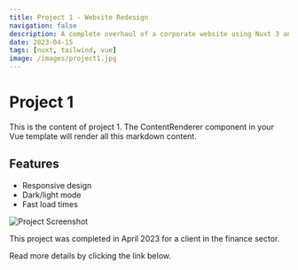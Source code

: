 ```yaml
---
title: Project 1 - Website Redesign
navigation: false
description: A complete overhaul of a corporate website using Nuxt 3 and TailwindCSS
date: 2023-04-15
tags: [nuxt, tailwind, vue]
image: /images/project1.jpg
---
```


# Project 1

This is the content of project 1. The ContentRenderer component in your Vue template will render all this markdown content.

## Features

- Responsive design
- Dark/light mode
- Fast load times

![Project Screenshot](/images/screenshot1.jpg)

This project was completed in April 2023 for a client in the finance sector.

Read more details by clicking the link below.
